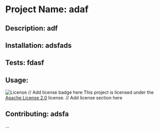 
  # Project Name: adaf
  ## Description: adf
  ## Installation: adsfads
  ## Tests: fdasf
  ## Usage: 
  ![License](https://img.shields.io/badge/License-Apache%202.0-blue.svg)  // Add license badge here
  This project is licensed under the [Apache License 2.0](https://opensource.org/licenses/Apache-2.0) license. // Add license section here
  ## Contributing: adsfa

  ...


